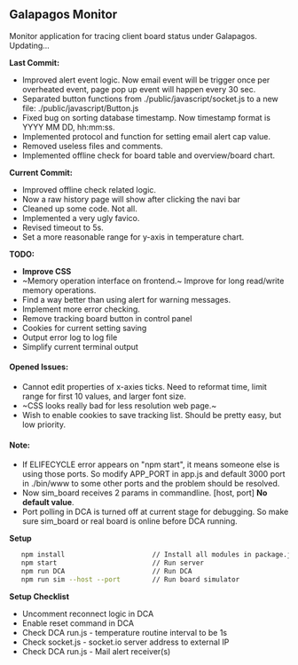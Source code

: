 ## Galapagos Monitor

Monitor application for tracing client board status under Galapagos. 
Updating...

**Last Commit:**
* Improved alert event logic. Now email event will be trigger once per overheated event, 
page pop up event will happen every 30 sec.
* Separated button functions from ./public/javascript/socket.js to a new file: ./public/javascript/Button.js 
* Fixed bug on sorting database timestamp. Now timestamp format is YYYY MM DD, hh:mm:ss.
* Implemented protocol and function for setting email alert cap value.
* Removed useless files and comments.
* Implemented offline check for board table and overview/board chart.

**Current Commit:**
* Improved offline check related logic.
* Now a raw history page will show after clicking the navi bar
* Cleaned up some code. Not all.
* Implemented a very ugly favico.
* Revised timeout to 5s.
* Set a more reasonable range for y-axis in temperature chart.


**TODO:**
* **Improve CSS**
* ~Memory operation interface on frontend.~ Improve for long read/write memory operations.
* Find a way better than using alert for warning messages.
* Implement more error checking.
* Remove tracking board button in control panel
* Cookies for current setting saving
* Output error log to log file
* Simplify current terminal output


#### Opened Issues:
* Cannot edit properties of x-axies ticks. Need to reformat time, limit range for first 10 values, and larger font size.
* ~CSS looks really bad for less resolution web page.~
* Wish to enable cookies to save tracking list. Should be pretty easy, but low priority.



#### Note:
* If ELIFECYCLE error appears on "npm start", it means someone else is using those ports. So modify APP_PORT in
app.js and default 3000 port in ./bin/www to some other ports and the problem should be resolved.
* Now sim_board receives 2 params in commandline. [host, port] **No default value**. 
* Port polling in DCA is turned off at current stage for debugging. So make sure sim_board or real board is online before DCA running.

**Setup**
``` bash
   npm install                      // Install all modules in package.json
   npm start                        // Run server
   npm run DCA                      // Run DCA
   npm run sim --host --port        // Run board simulator
```

**Setup Checklist**
* Uncomment reconnect logic in DCA 
* Enable reset command in DCA
* Check DCA run.js - temperature routine interval to be 1s
* Check socket.js - socket.io server address to external IP
* Check DCA run.js - Mail alert receiver(s)